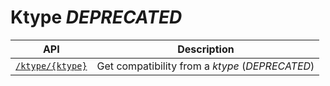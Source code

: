 # Ktype *DEPRECATED*

|API|Description|
|---|---|
|[`/ktype/{ktype}`](ktype.md)|Get compatibility from a *ktype* (*DEPRECATED*)|
